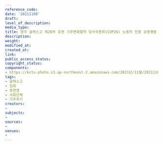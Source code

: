 ```yaml
---
reference_code: 
date: '20211108'
draft: 
level_of_description: 
media_type: 
title: 영국 글래스고 제26차 유엔 기후변화협약 당사국총회(COP26) 노동자 민중 공동행동
description: 
weight: 
modified_at: 
created_at: 
link: 
public_access_status: 
copyright_status: 
components:
- https://kctu-photo.s3.ap-northeast-2.amazonaws.com/2021년/11월/20211108-영국+글래스고+제26차+유엔+기후변화협약+당사국총회(COP26)+노동자+민중+공동행동_글래스고_집회_총연맹_사회단체_기후위기/photo_2021-11-08_09-31-42+(2).jpg
tags:
- 글래스고
- 집회
- 총연맹
- 사회단체
- 기후위기
creators:
- 
subjects:
- 
sources:
- 
venues:
- 
---
```

